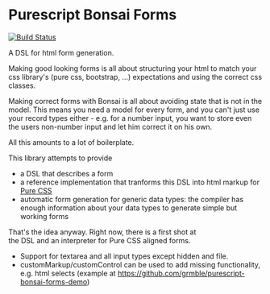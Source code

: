 # Purescript Bonsai Forms

[![Build Status](https://travis-ci.org/grmble/purescript-bonsai-forms.svg?branch=master)](https://travis-ci.org/grmble/purescript-bonsai-forms)


A DSL for html form generation.

Making good looking forms is all about structuring your
html to match your css library's (pure css, bootstrap, ...)
expectations and using the correct css classes.

Making correct forms with Bonsai is all about avoiding state
that is not in the model.  This means you need a model for
every form, and you can't just use your record types either -
e.g. for a number input, you want to store even the users
non-number input and let him correct it on his own.

All this amounts to a lot of boilerplate.

This library attempts to provide

* a DSL that describes a form
* a reference implementation that tranforms
  this DSL into html markup for [Pure CSS](https://purecss.io/)
* automatic form generation for generic data types:
  the compiler has enough information about your data types
  to generate simple but working forms

That's the idea anyway.  Right now, there is a first shot at\
the DSL and an interpreter for Pure CSS aligned forms.

* Support for textarea and all input types except hidden and file.
* customMarkup/customControl can be used to add missing functionality,
  e.g. html selects (example at https://github.com/grmble/purescript-bonsai-forms-demo)
